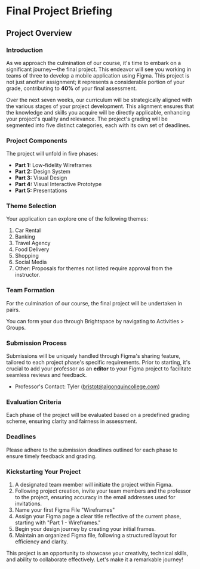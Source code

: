 # Final Project Briefing

## Project Overview

### Introduction

As we approach the culmination of our course, it's time to embark on a significant journey—the final project. This endeavor will see you working in teams of three to develop a mobile application using Figma. This project is not just another assignment; it represents a considerable portion of your grade, contributing to **40%** of your final assessment.

Over the next seven weeks, our curriculum will be strategically aligned with the various stages of your project development. This alignment ensures that the knowledge and skills you acquire will be directly applicable, enhancing your project's quality and relevance. The project's grading will be segmented into five distinct categories, each with its own set of deadlines.

### Project Components

The project will unfold in five phases:

- **Part 1:** Low-fidelity Wireframes
- **Part 2:** Design System
- **Part 3:** Visual Design
- **Part 4:** Visual Interactive Prototype
- **Part 5:** Presentations

### Theme Selection

Your application can explore one of the following themes:

1. Car Rental
2. Banking
3. Travel Agency
4. Food Delivery
5. Shopping
6. Social Media
7. Other: Proposals for themes not listed require approval from the instructor.

### Team Formation

For the culmination of our course, the final project will be undertaken in pairs.

You can form your duo through Brightspace by navigating to Activities > Groups.

### Submission Process

Submissions will be uniquely handled through Figma's sharing feature, tailored to each project phase's specific requirements. Prior to starting, it's crucial to add your professor as an **editor** to your Figma project to facilitate seamless reviews and feedback.

- Professor's Contact: Tyler (bristot@algonquincollege.com)

### Evaluation Criteria

Each phase of the project will be evaluated based on a predefined grading scheme, ensuring clarity and fairness in assessment.

### Deadlines

Please adhere to the submission deadlines outlined for each phase to ensure timely feedback and grading.

### Kickstarting Your Project

1. A designated team member will initiate the project within Figma.
2. Following project creation, invite your team members and the professor to the project, ensuring accuracy in the email addresses used for invitations.
3. Name your first Figma File "Wireframes"
4. Assign your Figma page a clear title reflective of the current phase, starting with "Part 1 - Wireframes."
5. Begin your design journey by creating your initial frames.
6. Maintain an organized Figma file, following a structured layout for efficiency and clarity.

This project is an opportunity to showcase your creativity, technical skills, and ability to collaborate effectively. Let's make it a remarkable journey!

